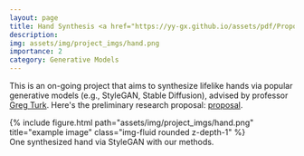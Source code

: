 ```yaml
---
layout: page
title: Hand Synthesis <a href="https://yy-gx.github.io/assets/pdf/Proposal_hand_synthesize.pdf" target="_blank" rel="noopener noreferrer" class="float-right"><i class="fas fa-file-pdf"></i></a>
description: 
img: assets/img/project_imgs/hand.png
importance: 2
category: Generative Models
---
```





This is an on-going project that aims to synthesize lifelike hands via popular generative models (e.g., StyleGAN, Stable Diffusion), advised by professor [Greg Turk](https://faculty.cc.gatech.edu/~turk/). Here's the preliminary research proposal: [proposal](https://yy-gx.github.io/assets/pdf/Proposal_hand_synthesize.pdf).

<div class="row">
    <div class="col-sm mt-3 mt-md-0">
        {% include figure.html path="assets/img/project_imgs/hand.png" title="example image" class="img-fluid rounded z-depth-1" %}
    </div>
</div>
<div class="caption">
    One synthesized hand via StyleGAN with our methods.
</div>
